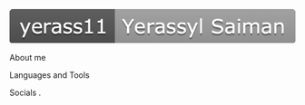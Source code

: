 ![Header](https://github.com/yerass11/yerass11/blob/main/assets/%20.png)

About me

Languages and Tools

Socials
.
